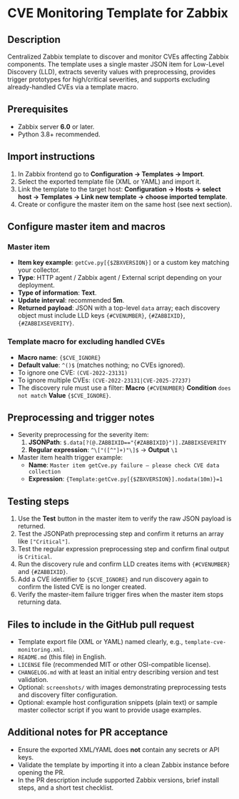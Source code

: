 # CVE Monitoring Template for Zabbix

## Description
Centralized Zabbix template to discover and monitor CVEs affecting Zabbix components. The template uses a single master JSON item for Low-Level Discovery (LLD), extracts severity values with preprocessing, provides trigger prototypes for high/critical severities, and supports excluding already-handled CVEs via a template macro.

## Prerequisites
- Zabbix server **6.0** or later.  
- Python 3.8+ recommended.

## Import instructions
1. In Zabbix frontend go to **Configuration → Templates → Import**.  
2. Select the exported template file (XML or YAML) and import it.  
3. Link the template to the target host: **Configuration → Hosts → select host → Templates → Link new template → choose imported template**.  
4. Create or configure the master item on the same host (see next section).

## Configure master item and macros

### Master item
- **Item key example**: `getCve.py[{$ZBXVERSION}]` or a custom key matching your collector.  
- **Type**: HTTP agent / Zabbix agent / External script depending on your deployment.  
- **Type of information**: **Text**.  
- **Update interval**: recommended **5m**.  
- **Returned payload**: JSON with a top-level `data` array; each discovery object must include LLD keys `{#CVENUMBER}`, `{#ZABBIXID}`, `{#ZABBIXSEVERITY}`.

### Template macro for excluding handled CVEs
- **Macro name**: `{$CVE_IGNORE}`  
- **Default value**: `^()$` (matches nothing; no CVEs ignored).  
- To ignore one CVE: `(CVE-2022-23131)`  
- To ignore multiple CVEs: `(CVE-2022-23131|CVE-2025-27237)`  
- The discovery rule must use a filter: **Macro** `{#CVENUMBER}` **Condition** `does not match` **Value** `{$CVE_IGNORE}`.

## Preprocessing and trigger notes
- Severity preprocessing for the severity item:
  1. **JSONPath**: `$.data[?(@.ZABBIXID=="{#ZABBIXID}")].ZABBIXSEVERITY`  
  2. **Regular expression**: `^\["([^"]+)"\]$` → **Output** `\1`  
- Master item health trigger example:
  - **Name**: `Master item getCve.py failure — please check CVE data collection`  
  - **Expression**: `{Template:getCve.py[{$ZBXVERSION}].nodata(10m)}=1`

## Testing steps
1. Use the **Test** button in the master item to verify the raw JSON payload is returned.  
2. Test the JSONPath preprocessing step and confirm it returns an array like `["Critical"]`.  
3. Test the regular expression preprocessing step and confirm final output is `Critical`.  
4. Run the discovery rule and confirm LLD creates items with `{#CVENUMBER}` and `{#ZABBIXID}`.  
5. Add a CVE identifier to `{$CVE_IGNORE}` and run discovery again to confirm the listed CVE is no longer created.  
6. Verify the master-item failure trigger fires when the master item stops returning data.

## Files to include in the GitHub pull request
- Template export file (XML or YAML) named clearly, e.g., `template-cve-monitoring.xml`.  
- `README.md` (this file) in English.  
- `LICENSE` file (recommended MIT or other OSI-compatible license).  
- `CHANGELOG.md` with at least an initial entry describing version and test validation.  
- Optional: `screenshots/` with images demonstrating preprocessing tests and discovery filter configuration.  
- Optional: example host configuration snippets (plain text) or sample master collector script if you want to provide usage examples.

## Additional notes for PR acceptance
- Ensure the exported XML/YAML does **not** contain any secrets or API keys.  
- Validate the template by importing it into a clean Zabbix instance before opening the PR.  
- In the PR description include supported Zabbix versions, brief install steps, and a short test checklist.
